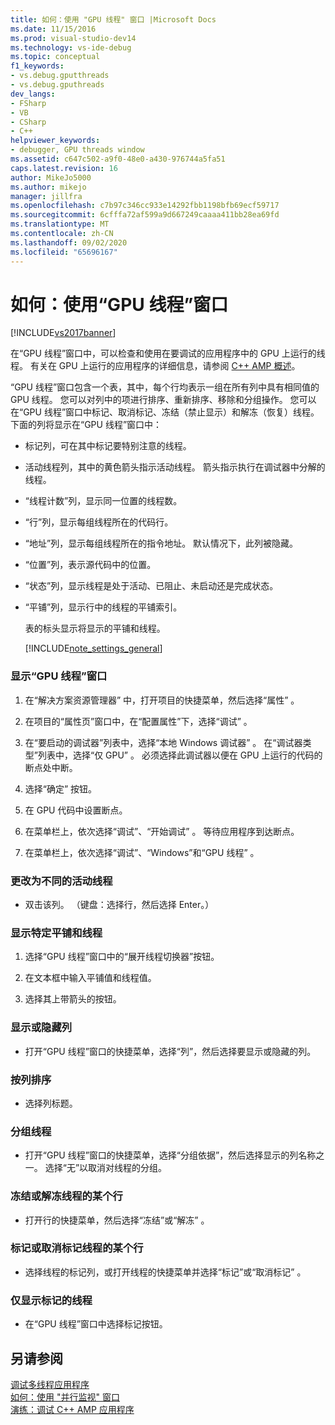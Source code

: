 ```yaml
---
title: 如何：使用 "GPU 线程" 窗口 |Microsoft Docs
ms.date: 11/15/2016
ms.prod: visual-studio-dev14
ms.technology: vs-ide-debug
ms.topic: conceptual
f1_keywords:
- vs.debug.gputthreads
- vs.debug.gputhreads
dev_langs:
- FSharp
- VB
- CSharp
- C++
helpviewer_keywords:
- debugger, GPU threads window
ms.assetid: c647c502-a9f0-48e0-a430-976744a5fa51
caps.latest.revision: 16
author: MikeJo5000
ms.author: mikejo
manager: jillfra
ms.openlocfilehash: c7b97c346cc933e14292fbb1198bfb69ecf59717
ms.sourcegitcommit: 6cfffa72af599a9d667249caaaa411bb28ea69fd
ms.translationtype: MT
ms.contentlocale: zh-CN
ms.lasthandoff: 09/02/2020
ms.locfileid: "65696167"
---
```

# <a name="how-to-use-the-gpu-threads-window"></a>如何：使用“GPU 线程”窗口
[!INCLUDE[vs2017banner](../includes/vs2017banner.md)]

在“GPU 线程”窗口中，可以检查和使用在要调试的应用程序中的 GPU 上运行的线程。 有关在 GPU 上运行的应用程序的详细信息，请参阅 [C++ AMP 概述](https://msdn.microsoft.com/library/9e593b06-6e3c-43e9-8bae-6d89efdd39fc)。  
  
 “GPU 线程”窗口包含一个表，其中，每个行均表示一组在所有列中具有相同值的 GPU 线程。 您可以对列中的项进行排序、重新排序、移除和分组操作。 您可以在“GPU 线程”窗口中标记、取消标记、冻结（禁止显示）和解冻（恢复）线程。 下面的列将显示在“GPU 线程”窗口中：  
  
- 标记列，可在其中标记要特别注意的线程。  
  
- 活动线程列，其中的黄色箭头指示活动线程。 箭头指示执行在调试器中分解的线程。  
  
- “线程计数”列，显示同一位置的线程数。  
  
- “行”列，显示每组线程所在的代码行。  
  
- “地址”列，显示每组线程所在的指令地址。 默认情况下，此列被隐藏。  
  
- “位置”列，表示源代码中的位置。  
  
- “状态”列，显示线程是处于活动、已阻止、未启动还是完成状态。  
  
- “平铺”列，显示行中的线程的平铺索引。  
  
  表的标头显示将显示的平铺和线程。  
  
  [!INCLUDE[note_settings_general](../includes/note-settings-general-md.md)]  
  
### <a name="to-display-the-gpu-threads-window"></a>显示“GPU 线程”窗口  
  
1. 在“解决方案资源管理器” 中，打开项目的快捷菜单，然后选择“属性” 。  
  
2. 在项目的“属性页”窗口中，在“配置属性”下，选择“调试”  。  
  
3. 在“要启动的调试器”列表中，选择“本地 Windows 调试器” 。 在“调试器类型”列表中，选择“仅 GPU” 。 必须选择此调试器以便在 GPU 上运行的代码的断点处中断。  
  
4. 选择“确定”  按钮。  
  
5. 在 GPU 代码中设置断点。  
  
6. 在菜单栏上，依次选择“调试”、“开始调试” 。 等待应用程序到达断点。  
  
7. 在菜单栏上，依次选择“调试”、“Windows”和“GPU 线程”  。  
  
### <a name="to-change-to-a-different-active-thread"></a>更改为不同的活动线程  
  
- 双击该列。 （键盘：选择行，然后选择 Enter。）  
  
### <a name="to-display-a-particular-tile-and-thread"></a>显示特定平铺和线程  
  
1. 选择“GPU 线程”窗口中的“展开线程切换器”按钮。  
  
2. 在文本框中输入平铺值和线程值。  
  
3. 选择其上带箭头的按钮。  
  
### <a name="to-display-or-hide-a-column"></a>显示或隐藏列  
  
- 打开“GPU 线程”窗口的快捷菜单，选择“列”，然后选择要显示或隐藏的列。  
  
### <a name="to-sort-by-a-column"></a>按列排序  
  
- 选择列标题。  
  
### <a name="to-group-threads"></a>分组线程  
  
- 打开“GPU 线程”窗口的快捷菜单，选择“分组依据”，然后选择显示的列名称之一。 选择“无”以取消对线程的分组。  
  
### <a name="to-freeze-or-thaw-a-row-of-threads"></a>冻结或解冻线程的某个行  
  
- 打开行的快捷菜单，然后选择“冻结”或“解冻” 。  
  
### <a name="to-flag-or-unflag-a-row-of-threads"></a>标记或取消标记线程的某个行  
  
- 选择线程的标记列，或打开线程的快捷菜单并选择“标记”或“取消标记” 。  
  
### <a name="to-display-only-flagged-threads"></a>仅显示标记的线程  
  
- 在“GPU 线程”窗口中选择标记按钮。  
  
## <a name="see-also"></a>另请参阅  
 [调试多线程应用程序](../debugger/debug-multithreaded-applications-in-visual-studio.md)   
 [如何：使用 "并行监视" 窗口](../debugger/how-to-use-the-parallel-watch-window.md)   
 [演练：调试 C++ AMP 应用程序](https://msdn.microsoft.com/library/40e92ecc-f6ba-411c-960c-b3047b854fb5)
